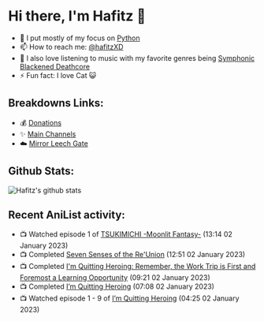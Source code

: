 # Hi there, I'm Hafitz 👋
- 🐍 I put mostly of my focus on [Python](https://python.org)
- 📫 How to reach me: [@hafitzXD](https://t.me/hafitzXD)
- 🎵 I also love listening to music with my favorite genres being [Symphonic Blackened Deathcore](https://youtu.be/qyYmS_iBcy4)
- ⚡ Fun fact: I love Cat 😺

## Breakdowns Links:
- 💰 [Donations](https://t.me/TheBreakdowns/2)
- ✨ [Main Channels](https://t.me/TheBreakdowns)
- ☁️ [Mirror Leech Gate](https://t.me/BreakdownsGate)

## Github Stats:
![Hafitz's github stats](https://github-readme-stats.vercel.app/api?username=breakdowns&show_icons=true&count_private=true&bg_color=00000000&text_color=777)

## Recent AniList activity:
<!-- ANILIST_ACTIVITY:start -->

-   📺 Watched episode 1 of [TSUKIMICHI -Moonlit Fantasy-](https://anilist.co/anime/125206) (13:14 02 January 2023)
-   📺 Completed [Seven Senses of the Re'Union](https://anilist.co/anime/100085) (12:51 02 January 2023)
-   📺 Completed [I'm Quitting Heroing: Remember, the Work Trip is First and Foremost a Learning Opportunity](https://anilist.co/anime/151126) (09:21 02 January 2023)
-   📺 Completed [I’m Quitting Heroing](https://anilist.co/anime/140457) (07:08 02 January 2023)
-   📺 Watched episode 1 - 9 of [I’m Quitting Heroing](https://anilist.co/anime/140457) (04:25 02 January 2023)

<!-- ANILIST_ACTIVITY:end -->
